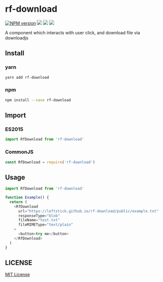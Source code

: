 # rf-download

[![NPM version][npm-image]][npm-url]
![][david-url]
![][dt-url]
![][license-url]

A component which interacts with user click, and download file via downloadjs

## Install

### yarn

```bash
yarn add rf-download
```

### npm

```bash
npm install --save rf-download
```

## Import

### ES2015

```javascript
import RfDownload from 'rf-download'
```

### CommonJS

```javascript
const RfDownload = require('rf-download')
```

## Usage

```javascript
import RfDownload from 'rf-download'

function Example() {
  return (
    <RfDownload
      url="https://leftstick.github.io/rf-download/public/example.txt"
      responseType="blob"
      fileName="test.txt"
      fileMIMEType="text/plain"
    >
      <button>try me</button>
    </RfDownload>
  )
}
```

## LICENSE

[MIT License](https://raw.githubusercontent.com/leftstick/rf-download/master/LICENSE)

[npm-url]: https://npmjs.org/package/rf-download
[npm-image]: https://badge.fury.io/js/rf-download.png
[david-url]: https://david-dm.org/leftstick/rf-download.png
[dt-url]: https://img.shields.io/npm/dt/rf-download.svg
[license-url]: https://img.shields.io/npm/l/rf-download.svg

